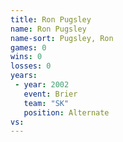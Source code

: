 ```yaml
---
title: Ron Pugsley
name: Ron Pugsley
name-sort: Pugsley, Ron
games: 0
wins: 0
losses: 0
years:
 - year: 2002
   event: Brier
   team: "SK"
   position: Alternate
vs:
---
```

